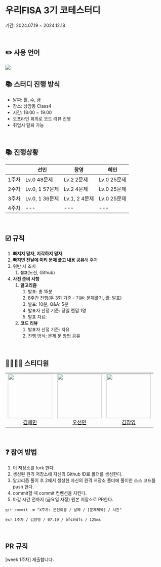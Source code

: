 # 우리FISA 3기 코테스터디
기간: 2024.07.19 ~ 2024.12.18

<br />

## ✏️ 사용 언어
<img src="https://img.shields.io/badge/Python-3776AB?style=for-the-badge&logo=python&logoColor=white"/>

<br />

## 📚 스터디 진행 방식
- 날짜: 월, 수, 금 
- 장소: 상암동 Class4 
- 시간: 18:00 ~ 19:00
- 오프라인 회의로 코드 리뷰 진행
- 취업시 탈퇴 가능

<br />

## 📚 진행상황
|  | 선민 | 창영 | 혜민 |
| --- | --- | --- | --- |
| 1주차 | Lv.0 48문제 | Lv.2 2문제 | Lv.0 25문제 |
| 2주차 | Lv.0, 1 57문제 | Lv.2 4문제 | Lv.0 25문제 |
| 3주차 | Lv.0, 1 36문제 | Lv.1, 2 4문제 | Lv.0 25문제 |
| 4주차 | --- | --- | --- |

<br />

## ☑️ 규칙
1. **빠지지 말자, 지각하지 말자**
2. **빠지면 전날에 미리 문제 풀고 내용 공유**해 주자
3. 위반 시 조치
    1. **`절교`**(노션, Github)
4. **사전 준비 사항**
    1. **알고리즘**
        1. 발표: 총 15분
        2. 8주간 진행(주 3회 기준 - 기본: 문제풀기, 월: 발표)
        3. 발표: 10분, Q&A: 5분
        4. 발표자 선정 기준: 당일 랜덤 1명
        5. 발표 자료: 
    2. **코드 리뷰**
        1. 발표자 선정 기준: 자유
        2. 진행 방식: 문제 푼 방법 공유

<br />

## 👨‍👩‍👧‍👦 스티디원
<table>
  <tr>
    <td height="140px" align="center"> <a href="https://github.com/HyeminKim-kr"> <img src="https://avatars.githubusercontent.com/u/58822591?v=4" width="140px" />
      <br /> 김혜민</a></td>
    <td height="140px" align="center"> <a href="https://github.com/seonmin5"> <img src="https://avatars.githubusercontent.com/u/82851869?v=4" width="140px" />
      <br /> 오선민</a></td>
    <td height="140px" align="center"> <a href="https://github.com/kimchang0"> <img src="https://avatars.githubusercontent.com/u/64997303?v=4" width="140px" />
      <br /> 김창영</a></td>
  </tr>
</table>

<br />

## ❓ 참여 방법
1. 이 저장소를 fork 한다.
2. 생성된 원격 저장소에 자신의 Github ID로 폴더를 생성한다.
3. 알고리즘 풀이 후 2에서 생성한 자신의 원격 저장소 폴더에 풀이한 소스 코드를 push 한다.
4. commit할 때 commit 컨벤션을 지킨다.
5. 마감 시간 전까지 (금요일 자정) 원본 저장소로 PR한다.

```
git commit -m "X주차: 본인이름 / 날짜 / [문제제목] / 시간"

ex) 1주차 / 김창영 / 07.19 / bfs와dfs / 125ms
```

<br />

## PR 규칙
[week 1주차] 제출합니다.

<br />

